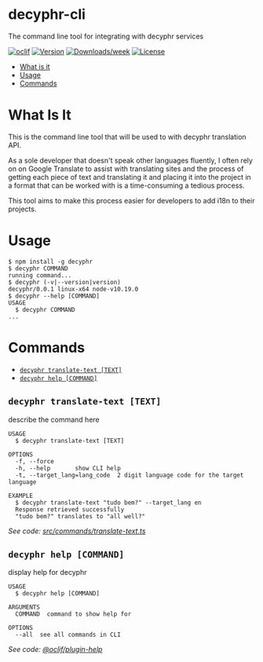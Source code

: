 decyphr-cli
===========

The command line tool for integrating with decyphr services

[![oclif](https://img.shields.io/badge/cli-oclif-brightgreen.svg)](https://oclif.io)
[![Version](https://img.shields.io/npm/v/decyphr.svg)](https://npmjs.org/package/decyphr)
[![Downloads/week](https://img.shields.io/npm/dw/decyphr.svg)](https://npmjs.org/package/decyphr)
[![License](https://img.shields.io/npm/l/decyphr.svg)](https://github.com/decyphr-net/cli/blob/master/package.json)

<!-- toc -->
* [What is it](#what-is-it)
* [Usage](#usage)
* [Commands](#commands)

# What Is It
This is the command line tool that will be used to with decyphr translation API.

As a sole developer that doesn't speak other languages fluently, I often rely on on Google Translate to assist with translating sites and the process of getting each piece of text and translating it and placing it into the project in a format that can be worked with is a time-consuming a tedious process.

This tool aims to make this process easier for developers to add i18n to their projects.
<!-- tocstop -->
# Usage
<!-- usage -->
```sh-session
$ npm install -g decyphr
$ decyphr COMMAND
running command...
$ decyphr (-v|--version|version)
decyphr/0.0.1 linux-x64 node-v10.19.0
$ decyphr --help [COMMAND]
USAGE
  $ decyphr COMMAND
...
```
<!-- usagestop -->
# Commands
<!-- commands -->
* [`decyphr translate-text [TEXT]`](#decyphr-translate-text-text)
* [`decyphr help [COMMAND]`](#decyphr-help-command)

## `decyphr translate-text [TEXT]`

describe the command here

```
USAGE
  $ decyphr translate-text [TEXT]

OPTIONS
  -f, --force
  -h, --help       show CLI help
  -t, --target_lang=lang_code  2 digit language code for the target language

EXAMPLE
  $ decyphr translate-text "tudo bem?" --target_lang en
  Response retrieved successfully
  "tudo bem?" translates to "all well?"
```

_See code: [src/commands/translate-text.ts](https://github.com/decyphr-net/cli/blob/v0.0.1/src/commands/translate-text.ts)_

## `decyphr help [COMMAND]`

display help for decyphr

```
USAGE
  $ decyphr help [COMMAND]

ARGUMENTS
  COMMAND  command to show help for

OPTIONS
  --all  see all commands in CLI
```

_See code: [@oclif/plugin-help](https://github.com/oclif/plugin-help/blob/v3.1.0/src/commands/help.ts)_
<!-- commandsstop -->
